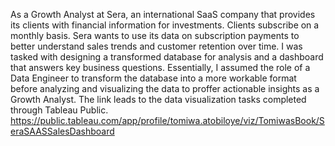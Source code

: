 As a Growth Analyst at Sera, an international SaaS company that provides its clients with financial information for investments. Clients subscribe on a monthly basis. Sera wants to use its data on subscription payments to better understand sales trends and customer retention over time. I was tasked with designing a transformed database for analysis and a dashboard that answers key business questions. Essentially, I assumed the role of a Data Engineer to transform the database into a more workable format before analyzing and visualizing the data to proffer actionable insights as a Growth Analyst. The link leads to the data visualization tasks completed through Tableau Public.
https://public.tableau.com/app/profile/tomiwa.atobiloye/viz/TomiwasBook/SeraSAASSalesDashboard
